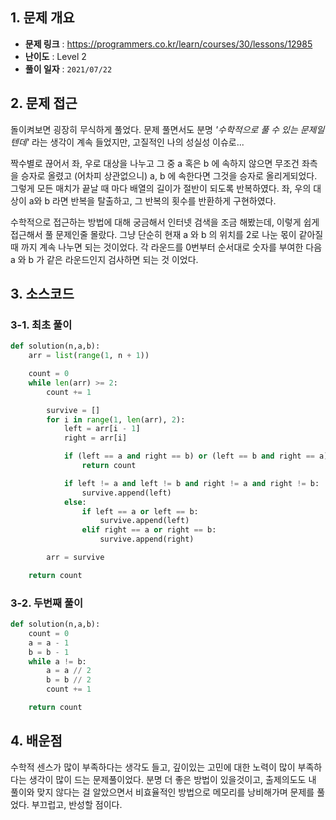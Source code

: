 ## 1. 문제 개요

- **문제 링크** : https://programmers.co.kr/learn/courses/30/lessons/12985
- **난이도** : Level 2
- **풀이 일자** : `2021/07/22`

## 2. 문제 접근

돌이켜보면 굉장히 무식하게 풀었다. 문제 풀면서도 분명 _'수학적으로 풀 수 있는 문제일텐데'_ 라는 생각이 계속 들었지만, 고질적인 나의 성실성 이슈로...

짝수별로 끊어서 좌, 우로 대상을 나누고 그 중 a 혹은 b 에 속하지 않으면 무조건 좌측을 승자로 올렸고 (어차피 상관없으니) a, b 에 속한다면 그것을 승자로 올리게되었다. 그렇게 모든 매치가 끝날 때 마다 배열의 길이가 절반이 되도록 반복하였다. 좌, 우의 대상이 a와 b 라면 반복을 탈출하고, 그 반복의 횟수를 반환하게 구현하였다.

수학적으로 접근하는 방법에 대해 궁금해서 인터넷 검색을 조금 해봤는데, 이렇게 쉽게 접근해서 풀 문제인줄 몰랐다. 그냥 단순히 현재 a 와 b 의 위치를 2로 나눈 몫이 같아질 때 까지 계속 나누면 되는 것이었다. 각 라운드를 0번부터 순서대로 숫자를 부여한 다음 a 와 b 가 같은 라운드인지 검사하면 되는 것 이었다.

## 3. 소스코드

### 3-1. 최초 풀이

```python
def solution(n,a,b):
    arr = list(range(1, n + 1))

    count = 0
    while len(arr) >= 2:
        count += 1

        survive = []
        for i in range(1, len(arr), 2):
            left = arr[i - 1]
            right = arr[i]

            if (left == a and right == b) or (left == b and right == a):
                return count

            if left != a and left != b and right != a and right != b:
                survive.append(left)
            else:
                if left == a or left == b:
                    survive.append(left)
                elif right == a or right == b:
                    survive.append(right)

        arr = survive

    return count
```

### 3-2. 두번째 풀이

```python
def solution(n,a,b):
    count = 0
    a = a - 1
    b = b - 1
    while a != b:
        a = a // 2
        b = b // 2
        count += 1

    return count
```

## 4. 배운점

수학적 센스가 많이 부족하다는 생각도 들고, 깊이있는 고민에 대한 노력이 많이 부족하다는 생각이 많이 드는 문제풀이었다. 분명 더 좋은 방법이 있을것이고, 출제의도도 내 풀이와 맞지 않다는 걸 알았으면서 비효율적인 방법으로 메모리를 낭비해가며 문제를 풀었다. 부끄럽고, 반성할 점이다.
